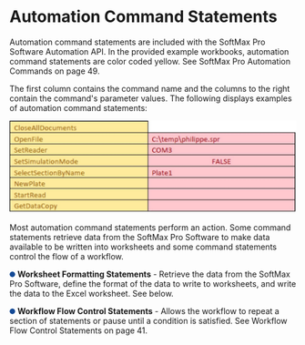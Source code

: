 # Automation Command Statements

Automation command statements are included with the SoftMax Pro Software Automation API. In the provided example workbooks, automation command statements are color coded yellow. See SoftMax Pro Automation Commands on page 49.

The first column contains the command name and the columns to the right contain the command's parameter values. The following displays examples of automation command statements:

![](<../../../../../.gitbook/assets/0 (2).jpeg>)

Most automation command statements perform an action. Some command statements retrieve data from the SoftMax Pro Software to make data available to be written into worksheets and some command statements control the flow of a workflow.

![](<../../../../../.gitbook/assets/1 (8).png>) **Worksheet Formatting Statements** - Retrieve the data from the SoftMax Pro Software, define the format of the data to write to worksheets, and write the data to the Excel worksheet. See below.

![](<../../../../../.gitbook/assets/2 (5).png>) **Workflow Flow Control Statements** - Allows the workflow to repeat a section of statements or pause until a condition is satisfied. See Workflow Flow Control Statements on page 41.
